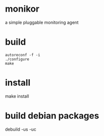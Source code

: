 # monikor
a simple pluggable monitoring agent

# build

```
autoreconf -f -i
./configure
make
```

# install

make install

# build debian packages

debuild -us -uc
